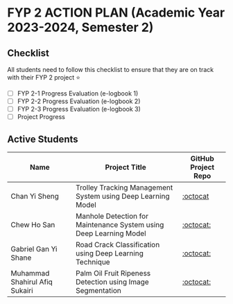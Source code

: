 # FYP 2 ACTION PLAN (Academic Year 2023-2024, Semester 2)

## Checklist

All students need to follow this checklist to ensure that they are on track with their FYP 2 project :star: 

- [ ] FYP 2-1 Progress Evaluation (e-logbook 1)
- [ ] FYP 2-2 Progress Evaluation (e-logbook 2)
- [ ] FYP 2-3 Progress Evaluation (e-logbook 3)
- [ ] Project Progress

## Active Students

| Name | Project Title | GitHub Project Repo |
|---------------|-------------------------------------------------|----------|
| Chan Yi Sheng | Trolley Tracking Management System using Deep Learning Model | [:octocat]()|
| Chew Ho San | Manhole Detection for Maintenance System using Deep Learning Model | [:octocat:]()|
| Gabriel Gan Yi Shane | Road Crack Classification using Deep Learning Technique | [:octocat:]() |
| Muhammad Shahirul Afiq Sukairi | Palm Oil Fruit Ripeness Detection using Image Segmentation | [:octocat:]()|







